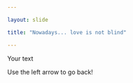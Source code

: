 ```yaml
---

layout: slide

title: "Nowadays... love is not blind"

---
```


Your text

Use the left arrow to go back!
